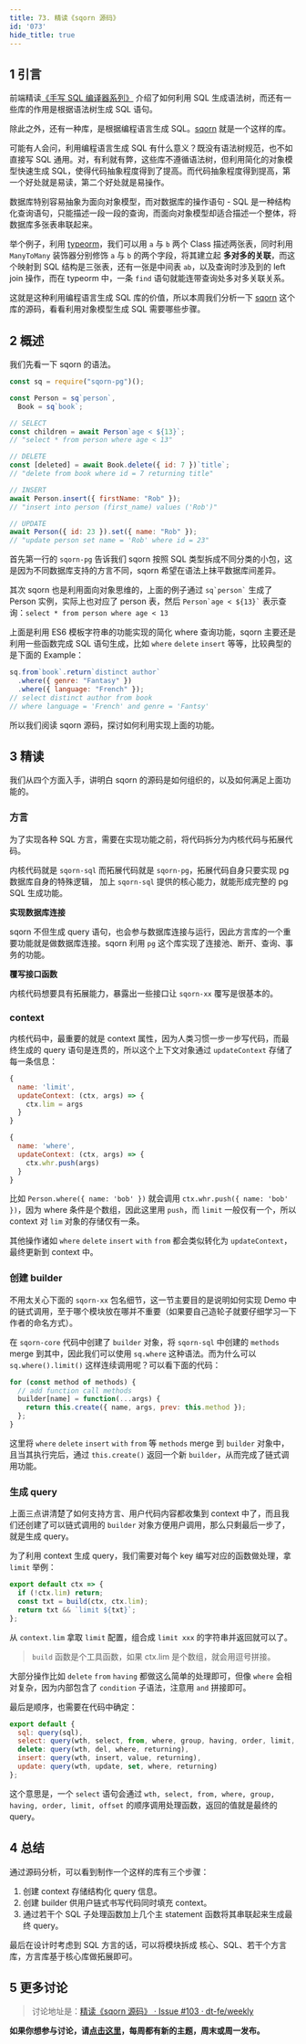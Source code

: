 ```yaml
---
title: 73. 精读《sqorn 源码》
id: '073'
hide_title: true
---
```


## 1 引言

前端精读[《手写 SQL 编译器系列》](https://github.com/dt-fe/weekly/blob/master/64.%E7%B2%BE%E8%AF%BB%E3%80%8A%E6%89%8B%E5%86%99%20SQL%20%E7%BC%96%E8%AF%91%E5%99%A8%20-%20%E8%AF%8D%E6%B3%95%E5%88%86%E6%9E%90%E3%80%8B.md) 介绍了如何利用 SQL 生成语法树，而还有一些库的作用是根据语法树生成 SQL 语句。

除此之外，还有一种库，是根据编程语言生成 SQL。[sqorn](https://github.com/lusakasa/sqorn) 就是一个这样的库。

可能有人会问，利用编程语言生成 SQL 有什么意义？既没有语法树规范，也不如直接写 SQL 通用。对，有利就有弊，这些库不遵循语法树，但利用简化的对象模型快速生成 SQL，使得代码抽象程度得到了提高。而代码抽象程度得到提高，第一个好处就是易读，第二个好处就是易操作。

数据库特别容易抽象为面向对象模型，而对数据库的操作语句 - SQL 是一种结构化查询语句，只能描述一段一段的查询，而面向对象模型却适合描述一个整体，将数据库多张表串联起来。

举个例子，利用 [typeorm](https://github.com/typeorm/typeorm)，我们可以用 `a` 与 `b` 两个 Class 描述两张表，同时利用 `ManyToMany` 装饰器分别修饰 `a` 与 `b` 的两个字段，将其建立起 **多对多的关联**，而这个映射到 SQL 结构是三张表，还有一张是中间表 `ab`，以及查询时涉及到的 left join 操作，而在 typeorm 中，一条 `find` 语句就能连带查询处多对多关联关系。

这就是这种利用编程语言生成 SQL 库的价值，所以本周我们分析一下 [sqorn](https://github.com/lusakasa/sqorn) 这个库的源码，看看利用对象模型生成 SQL 需要哪些步骤。

## 2 概述

我们先看一下 sqorn 的语法。

```js
const sq = require("sqorn-pg")();

const Person = sq`person`,
  Book = sq`book`;

// SELECT
const children = await Person`age < ${13}`;
// "select * from person where age < 13"

// DELETE
const [deleted] = await Book.delete({ id: 7 })`title`;
// "delete from book where id = 7 returning title"

// INSERT
await Person.insert({ firstName: "Rob" });
// "insert into person (first_name) values ('Rob')"

// UPDATE
await Person({ id: 23 }).set({ name: "Rob" });
// "update person set name = 'Rob' where id = 23"
```

首先第一行的 `sqorn-pg` 告诉我们 sqorn 按照 SQL 类型拆成不同分类的小包，这是因为不同数据库支持的方言不同，sqorn 希望在语法上抹平数据库间差异。

其次 sqorn 也是利用面向对象思维的，上面的例子通过 <code>sq\`person\`</code> 生成了 Person 实例，实际上也对应了 person 表，然后 <code>Person\`age < ${13}\`</code> 表示查询：`select * from person where age < 13`

上面是利用 ES6 模板字符串的功能实现的简化 where 查询功能，sqorn 主要还是利用一些函数完成 SQL 语句生成，比如 `where` `delete` `insert` 等等，比较典型的是下面的 Example：

```js
sq.from`book`.return`distinct author`
  .where({ genre: "Fantasy" })
  .where({ language: "French" });
// select distinct author from book
// where language = 'French' and genre = 'Fantsy'
```

所以我们阅读 sqorn 源码，探讨如何利用实现上面的功能。

## 3 精读

我们从四个方面入手，讲明白 sqorn 的源码是如何组织的，以及如何满足上面功能的。

### 方言

为了实现各种 SQL 方言，需要在实现功能之前，将代码拆分为内核代码与拓展代码。

内核代码就是 `sqorn-sql` 而拓展代码就是 `sqorn-pg`，拓展代码自身只要实现 pg 数据库自身的特殊逻辑， 加上 `sqorn-sql` 提供的核心能力，就能形成完整的 pg SQL 生成功能。

**实现数据库连接**

sqorn 不但生成 query 语句，也会参与数据库连接与运行，因此方言库的一个重要功能就是做数据库连接。sqorn 利用 `pg` 这个库实现了连接池、断开、查询、事务的功能。

**覆写接口函数**

内核代码想要具有拓展能力，暴露出一些接口让 `sqorn-xx` 覆写是很基本的。

### context

内核代码中，最重要的就是 context 属性，因为人类习惯一步一步写代码，而最终生成的 query 语句是连贯的，所以这个上下文对象通过 `updateContext` 存储了每一条信息：

```js
{
  name: 'limit',
  updateContext: (ctx, args) => {
    ctx.lim = args
  }
}

{
  name: 'where',
  updateContext: (ctx, args) => {
    ctx.whr.push(args)
  }
}
```

比如 `Person.where({ name: 'bob' })` 就会调用 `ctx.whr.push({ name: 'bob' })`，因为 where 条件是个数组，因此这里用 `push`，而 `limit` 一般仅有一个，所以 context 对 `lim` 对象的存储仅有一条。

其他操作诸如 `where` `delete` `insert` `with` `from` 都会类似转化为 `updateContext`，最终更新到 context 中。

### 创建 builder

不用太关心下面的 `sqorn-xx` 包名细节，这一节主要目的是说明如何实现 Demo 中的链式调用，至于哪个模块放在哪并不重要（如果要自己造轮子就要仔细学习一下作者的命名方式）。

在 `sqorn-core` 代码中创建了 `builder` 对象，将 `sqorn-sql` 中创建的 `methods` merge 到其中，因此我们可以使用 `sq.where` 这种语法。而为什么可以 `sq.where().limit()` 这样连续调用呢？可以看下面的代码：

```js
for (const method of methods) {
  // add function call methods
  builder[name] = function(...args) {
    return this.create({ name, args, prev: this.method });
  };
}
```

这里将 `where` `delete` `insert` `with` `from` 等 `methods` merge 到 `builder` 对象中，且当其执行完后，通过 `this.create()` 返回一个新 `builder`，从而完成了链式调用功能。

### 生成 query

上面三点讲清楚了如何支持方言、用户代码内容都收集到 context 中了，而且我们还创建了可以链式调用的 `builder` 对象方便用户调用，那么只剩最后一步了，就是生成 query。

为了利用 context 生成 query，我们需要对每个 key 编写对应的函数做处理，拿 `limit` 举例：

```js
export default ctx => {
  if (!ctx.lim) return;
  const txt = build(ctx, ctx.lim);
  return txt && `limit ${txt}`;
};
```

从 `context.lim` 拿取 `limit` 配置，组合成 `limit xxx` 的字符串并返回就可以了。

> `build` 函数是个工具函数，如果 ctx.lim 是个数组，就会用逗号拼接。

大部分操作比如 `delete` `from` `having` 都做这么简单的处理即可，但像 `where` 会相对复杂，因为内部包含了 `condition` 子语法，注意用 `and` 拼接即可。

最后是顺序，也需要在代码中确定：

```js
export default {
  sql: query(sql),
  select: query(wth, select, from, where, group, having, order, limit, offset),
  delete: query(wth, del, where, returning),
  insert: query(wth, insert, value, returning),
  update: query(wth, update, set, where, returning)
};
```

这个意思是，一个 `select` 语句会通过 `wth, select, from, where, group, having, order, limit, offset` 的顺序调用处理函数，返回的值就是最终的 query。

## 4 总结

通过源码分析，可以看到制作一个这样的库有三个步骤：

1. 创建 context 存储结构化 query 信息。
2. 创建 builder 供用户链式书写代码同时填充 context。
3. 通过若干个 SQL 子处理函数加上几个主 statement 函数将其串联起来生成最终 query。

最后在设计时考虑到 SQL 方言的话，可以将模块拆成 核心、SQL、若干个方言库，方言库基于核心库做拓展即可。

## 5 更多讨论

> 讨论地址是：[精读《sqorn 源码》 · Issue #103 · dt-fe/weekly](https://github.com/dt-fe/weekly/issues/103)

**如果你想参与讨论，请[点击这里](https://github.com/dt-fe/weekly)，每周都有新的主题，周末或周一发布。**
